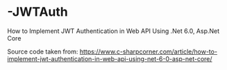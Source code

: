 # -JWTAuth
How to Implement JWT Authentication in Web API Using .Net 6.0, Asp.Net Core

Source code taken from: https://www.c-sharpcorner.com/article/how-to-implement-jwt-authentication-in-web-api-using-net-6-0-asp-net-core/
